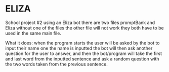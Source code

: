 # ELIZA
School project #2 using an Eliza bot
there are two files promptBank and Eliza without one of the files the other file will not work they both have to be used in the same main file.

What it does: when the program starts the user will be asked by the bot to input their name one the name is inputted the bot will then ask another question for the user to answer, and then the bot/program will take the first and last word from the inputted sentence and ask a random question with the two words taken from the previous sentence.
